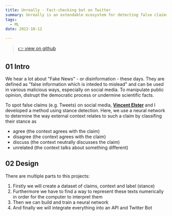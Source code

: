 ```yaml
---
title: Unreally - Fact-checking bot on Twitter
summary: Unreally is an extendable ecosystem for detecting false claims on social networks. At it's core, we have trained a neural network to perform stance detection on claims.
tags:
  - ML
date: 2022-10-12

---
```

> [👉 view on github](https://github.com/unreally-ai)

## 01 Intro
We hear a lot about "Fake News" - or disinformation - these days. They are defined as "false information which is inteded to mislead" and can be used in various malicious ways, especially on social media. To manipulate public opinion, distrupt the democratic process or undermine scientific facts.

To spot false claims (e.g. Tweets) on social media, [**Vincent Elster**](https://github.com/VinceDerPrince) and I developed a method using stance detection. Here, we use a neural network to determine the way external context relates to such a claim by classifing their stance as 
- agree (the context agrees with the claim)
- disagree (the context agrees with the claim)
- discuss (the context neutrally discusses the claim)
- unrelated (the context talks about something different)

## 02 Design
There are multiple parts to this projects:
1. Firstly we will create a dataset of claims, context and label (stance)
2. Furthermore we have to find a way to represent these texts numerically in order for the computer to interpret them
3. Then we can build and train a neural network 
4. And finally we will integrate everything into an API and Twitter Bot